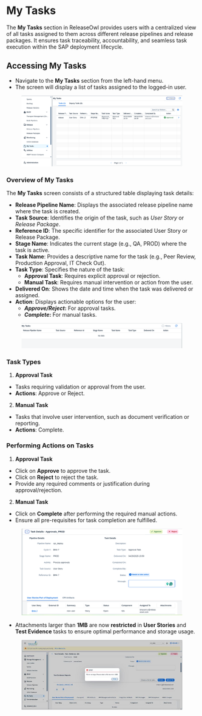 # My Tasks

The **My Tasks** section in ReleaseOwl provides users with a centralized view of all tasks assigned to them across different release pipelines and release packages. It ensures task traceability, accountability, and seamless task execution within the SAP deployment lifecycle.

## **Accessing My Tasks**

* Navigate to the **My Tasks** section from the left-hand menu.
* The screen will display a list of tasks assigned to the logged-in user.

<figure><img src="../.gitbook/assets/image (2) (1) (1) (1) (1) (1) (1) (1) (1) (1) (1) (1) (1) (1) (1) (1) (1).png" alt=""><figcaption></figcaption></figure>

### **Overview of My Tasks**

The **My Tasks** screen consists of a structured table displaying task details:

* **Release Pipeline Name**: Displays the associated release pipeline name where the task is created.
* **Task Source**: Identifies the origin of the task, such as _User Story_ or _Release Package_.
* **Reference ID**: The specific identifier for the associated User Story or Release Package.
* **Stage Name**: Indicates the current stage (e.g., QA, PROD) where the task is active.
* **Task Name**: Provides a descriptive name for the task (e.g., Peer Review, Production Approval, IT Check Out).
* **Task Type**: Specifies the nature of the task:
  * **Approval Task**: Requires explicit approval or rejection.
  * **Manual Task**: Requires manual intervention or action from the user.
* **Delivered On**: Shows the date and time when the task was delivered or assigned.
* **Action**: Displays actionable options for the user:
  * _**Approve/Reject**_**:** For approval tasks.
  * _**Complete**_**:** For manual tasks.

<figure><img src="../.gitbook/assets/image (40) (1).png" alt=""><figcaption></figcaption></figure>

### **Task Types**

1. **Approval Task**

* Tasks requiring validation or approval from the user.
* **Actions**: Approve or Reject.

2. **Manual Task**

* Tasks that involve user intervention, such as document verification or reporting.
* **Actions**: Complete.

### **Performing Actions on Tasks**

1. **Approval Task**

* Click on **Approve** to approve the task.
* Click on **Reject** to reject the task.
* Provide any required comments or justification during approval/rejection.

2. **Manual Task**

* Click on **Complete** after performing the required manual actions.
* Ensure all pre-requisites for task completion are fulfilled.

<figure><img src="../.gitbook/assets/image (1280).png" alt=""><figcaption></figcaption></figure>



* Attachments larger than **1MB** are now **restricted** in **User Stories** and **Test Evidence** tasks to ensure optimal performance and storage usage.

<figure><img src="../.gitbook/assets/image (1019).png" alt=""><figcaption></figcaption></figure>

